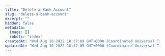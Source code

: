 ```yaml
---
title: "Delete a Bank Account"
slug: "delete-a-bank-account"
excerpt: ""
hidden: false
metadata: 
  image: []
  robots: "index"
createdAt: "Wed Aug 10 2022 18:37:09 GMT+0000 (Coordinated Universal Time)"
updatedAt: "Wed Aug 10 2022 18:37:09 GMT+0000 (Coordinated Universal Time)"
---
```

